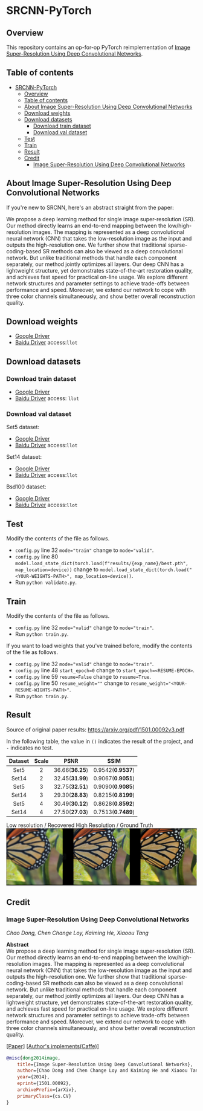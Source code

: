 # SRCNN-PyTorch

## Overview

This repository contains an op-for-op PyTorch reimplementation
of [Image Super-Resolution Using Deep Convolutional Networks](https://arxiv.org/abs/1501.00092v3).

## Table of contents

- [SRCNN-PyTorch](#srcnn-pytorch)
    - [Overview](#overview)
    - [Table of contents](#table-of-contents)
    - [About Image Super-Resolution Using Deep Convolutional Networks](#about-image-super-resolution-using-deep-convolutional-networks)
    - [Download weights](#download-weights)
    - [Download datasets](#download-datasets)
        - [Download train dataset](#download-train-dataset)
        - [Download val dataset](#download-val-dataset)
    - [Test](#test)
    - [Train](#train)
    - [Result](#result)
    - [Credit](#credit)
        - [Image Super-Resolution Using Deep Convolutional Networks](#image-super-resolution-using-deep-convolutional-networks)

## About Image Super-Resolution Using Deep Convolutional Networks

If you're new to SRCNN, here's an abstract straight from the paper:

We propose a deep learning method for single image super-resolution (SR). Our method directly learns an end-to-end
mapping between the low/high-resolution images. The mapping is represented as a deep convolutional neural network (CNN)
that takes the low-resolution image as the input and outputs the high-resolution one. We further show that traditional
sparse-coding-based SR methods can also be viewed as a deep convolutional network. But unlike traditional methods that
handle each component separately, our method jointly optimizes all layers. Our deep CNN has a lightweight structure, yet
demonstrates state-of-the-art restoration quality, and achieves fast speed for practical on-line usage. We explore
different network structures and parameter settings to achieve trade-offs between performance and speed. Moreover, we
extend our network to cope with three color channels simultaneously, and show better overall reconstruction quality.

## Download weights

- [Google Driver](https://drive.google.com/drive/folders/1zPGktAZtph5aMR_gJdV5Q6S5gJEDvY8r?usp=sharing)
- [Baidu Driver](https://pan.baidu.com/s/1n04tkTauMGLUp4asO1cY3w) access:`llot`

## Download datasets

### Download train dataset

- [Google Driver](https://drive.google.com/drive/folders/1PYizfnKq-UtRCDoSy79PGA4FC5HqAqch?usp=sharing)
- [Baidu Driver](https://pan.baidu.com/s/1Oa1oas0GOT78DX1IAX7svg) access: `llot`

### Download val dataset

Set5 dataset:

- [Google Driver](https://drive.google.com/file/d/1GJZztdiJ6oBmJe9Ntyyos_psMzM8KY4P/view?usp=sharing)
- [Baidu Driver](https://pan.baidu.com/s/1_B97Ga6thSi5h43Wuqyw0Q) access:`llot`

Set14 dataset:

- [Google Driver](https://drive.google.com/file/d/14bxrGB3Nej8vBqxLoqerGX2dhChQKJoa/view?usp=sharing)
- [Baidu Driver](https://pan.baidu.com/s/1wy_kf4Kkj2nSkgRUkaLzVA) access:`llot`

Bsd100 dataset:

- [Google Driver](https://drive.google.com/file/d/1RTlPATPBCfUufJspgTik5KUEzAuVcyFF/view?usp=sharing)
- [Baidu Driver](https://pan.baidu.com/s/1Ig8t3_G4Nzhl8MvPAvdzFA) access:`llot`

## Test

Modify the contents of the file as follows.

- `config.py` line 32 `mode="train"` change to `mode="valid"`.
- `config.py` line 80 `model.load_state_dict(torch.load(f"results/{exp_name}/best.pth", map_location=device))` change to `model.load_state_dict(torch.load("<YOUR-WEIGHTS-PATH>", map_location=device))`.
- Run `python validate.py`.

## Train

Modify the contents of the file as follows.

- `config.py` line 32 `mode="valid"` change to `mode="train"`.
- Run `python train.py`.

If you want to load weights that you've trained before, modify the contents of the file as follows.

- `config.py` line 32 `mode="valid"` change to `mode="train"`.
- `config.py` line 48 `start_epoch=0` change to `start_epoch=<RESUME-EPOCH>`.
- `config.py` line 59 `resume=False` change to `resume=True`.
- `config.py` line 50 `resume_weight=""` change to `resume_weight="<YOUR-RESUME-WIGHTS-PATH>"`.
- Run `python train.py`.

## Result

Source of original paper results: https://arxiv.org/pdf/1501.00092v3.pdf

In the following table, the value in `()` indicates the result of the project, and `-` indicates no test.

| Dataset | Scale |       PSNR       |        SSIM        |
| :-----: | :---: | :--------------: | :----------------: |
|  Set5   |   2   | 36.66(**36.25**) | 0.9542(**0.9537**) |
|  Set14  |   2   | 32.45(**31.99**) | 0.9067(**0.9051**) |
|  Set5   |   3   | 32.75(**32.51**) | 0.9090(**0.9085**) |
|  Set14  |   3   | 29.30(**28.83**) | 0.8215(**0.8199**) |
|  Set5   |   4   | 30.49(**30.12**) | 0.8628(**0.8592**) |
|  Set14  |   4   | 27.50(**27.03**) | 0.7513(**0.7489**) |

Low resolution / Recovered High Resolution / Ground Truth
<span align="center"><img src="assets/result.png"/></span>

## Credit

### Image Super-Resolution Using Deep Convolutional Networks

_Chao Dong, Chen Change Loy, Kaiming He, Xiaoou Tang_ <br>

**Abstract** <br>
We propose a deep learning method for single image super-resolution (SR). Our method directly learns an end-to-end
mapping between the low/high-resolution images. The mapping is represented as a deep convolutional neural network (CNN)
that takes the low-resolution image as the input and outputs the high-resolution one. We further show that traditional
sparse-coding-based SR methods can also be viewed as a deep convolutional network. But unlike traditional methods that
handle each component separately, our method jointly optimizes all layers. Our deep CNN has a lightweight structure, yet
demonstrates state-of-the-art restoration quality, and achieves fast speed for practical on-line usage. We explore
different network structures and parameter settings to achieve trade-offs between performance and speed. Moreover, we
extend our network to cope with three color channels simultaneously, and show better overall reconstruction quality.

[[Paper]](https://arxiv.org/pdf/1501.00092) [[Author's implements(Caffe)]](http://mmlab.ie.cuhk.edu.hk/projects/SRCNN/SRCNN_train.zip)

```bibtex
@misc{dong2014image,
    title={Image Super-Resolution Using Deep Convolutional Networks},
    author={Chao Dong and Chen Change Loy and Kaiming He and Xiaoou Tang},
    year={2014},
    eprint={1501.00092},
    archivePrefix={arXiv},
    primaryClass={cs.CV}
}
```
